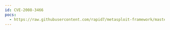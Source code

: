 ```yaml
---
id: CVE-2008-3466
pocs:
  - https://raw.githubusercontent.com/rapid7/metasploit-framework/master/modules/auxiliary/admin/ms/ms08_059_his2006.rb
---
```

